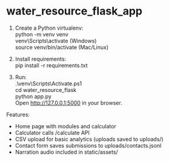 # water_resource_flask_app

1. Create a Python virtualenv:  
   python -m venv venv  
   venv\Scripts\activate   (Windows)  
   source venv/bin/activate  (Mac/Linux)  

2. Install requirements:  
   pip install -r requirements.txt  

3. Run:  
   .\venv\Scripts\Activate.ps1  
   cd water_resource_flask  
   python app.py  
   Open http://127.0.0.1:5000 in your browser.  

Features:  
- Home page with modules and calculator  
- Calculator calls /calculate API  
- CSV upload for basic analytics (uploads saved to uploads/)  
- Contact form saves submissions to uploads/contacts.jsonl  
- Narration audio included in static/assets/  
